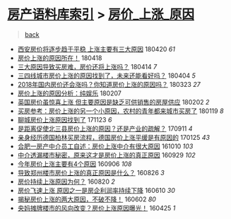 [房产语料库索引](../../README.md)  > [房价_上涨_原因](房价_上涨_原因.md)
====
> [back](../README.md)

- [西安房价将逐步趋于平稳 上涨主要有三大原因](http://jkwz.applinzi.com/ittc/7093944011461231623.html#%E8%A5%BF%E5%AE%89%E6%88%BF%E4%BB%B7%E5%B0%86%E9%80%90%E6%AD%A5%E8%B6%8B%E4%BA%8E%E5%B9%B3%E7%A8%B3+%E4%B8%8A%E6%B6%A8%E4%B8%BB%E8%A6%81%E6%9C%89%E4%B8%89%E5%A4%A7%E5%8E%9F%E5%9B%A0) 180420 *61* 
- [房价上涨的原因所在！](http://jkwz.applinzi.com/ittc/7093307278218494986.html#%E6%88%BF%E4%BB%B7%E4%B8%8A%E6%B6%A8%E7%9A%84%E5%8E%9F%E5%9B%A0%E6%89%80%E5%9C%A8%EF%BC%81) 180418  
- [三大原因导致买房难，房价还将上涨吗？](http://jkwz.applinzi.com/ittc/7091591864279106576.html#%E4%B8%89%E5%A4%A7%E5%8E%9F%E5%9B%A0%E5%AF%BC%E8%87%B4%E4%B9%B0%E6%88%BF%E9%9A%BE%EF%BC%8C%E6%88%BF%E4%BB%B7%E8%BF%98%E5%B0%86%E4%B8%8A%E6%B6%A8%E5%90%97%EF%BC%9F) 180414 *7* 
- [三四线城市房价上涨的原因找到了，未来还能看好吗？](http://jkwz.applinzi.com/ittc/7088121122258420752.html#%E4%B8%89%E5%9B%9B%E7%BA%BF%E5%9F%8E%E5%B8%82%E6%88%BF%E4%BB%B7%E4%B8%8A%E6%B6%A8%E7%9A%84%E5%8E%9F%E5%9B%A0%E6%89%BE%E5%88%B0%E4%BA%86%EF%BC%8C%E6%9C%AA%E6%9D%A5%E8%BF%98%E8%83%BD%E7%9C%8B%E5%A5%BD%E5%90%97%EF%BC%9F) 180404 *5* 
- [2018年国内房价还会涨吗？你知道房价上涨的原因吗？](http://jkwz.applinzi.com/ittc/7083695604964525073.html#2018%E5%B9%B4%E5%9B%BD%E5%86%85%E6%88%BF%E4%BB%B7%E8%BF%98%E4%BC%9A%E6%B6%A8%E5%90%97%EF%BC%9F%E4%BD%A0%E7%9F%A5%E9%81%93%E6%88%BF%E4%BB%B7%E4%B8%8A%E6%B6%A8%E7%9A%84%E5%8E%9F%E5%9B%A0%E5%90%97%EF%BC%9F) 180323 *27* 
- [房价上涨的原因分析：纯娱乐](http://jkwz.applinzi.com/ittc/7067269088189875216.html#%E6%88%BF%E4%BB%B7%E4%B8%8A%E6%B6%A8%E7%9A%84%E5%8E%9F%E5%9B%A0%E5%88%86%E6%9E%90%EF%BC%9A%E7%BA%AF%E5%A8%B1%E4%B9%90) 180207  
- [英国房价虽惊喜上涨 但主要原因是缺乏可供销售的房屋供应](http://jkwz.applinzi.com/ittc/7065424137684517895.html#%E8%8B%B1%E5%9B%BD%E6%88%BF%E4%BB%B7%E8%99%BD%E6%83%8A%E5%96%9C%E4%B8%8A%E6%B6%A8+%E4%BD%86%E4%B8%BB%E8%A6%81%E5%8E%9F%E5%9B%A0%E6%98%AF%E7%BC%BA%E4%B9%8F%E5%8F%AF%E4%BE%9B%E9%94%80%E5%94%AE%E7%9A%84%E6%88%BF%E5%B1%8B%E4%BE%9B%E5%BA%94) 180202 *2* 
- [买房参考：房价上涨的另一个小原因，农村的青年都来城市买房了](http://jkwz.applinzi.com/ittc/7060331613462725642.html#%E4%B9%B0%E6%88%BF%E5%8F%82%E8%80%83%EF%BC%9A%E6%88%BF%E4%BB%B7%E4%B8%8A%E6%B6%A8%E7%9A%84%E5%8F%A6%E4%B8%80%E4%B8%AA%E5%B0%8F%E5%8E%9F%E5%9B%A0%EF%BC%8C%E5%86%9C%E6%9D%91%E7%9A%84%E9%9D%92%E5%B9%B4%E9%83%BD%E6%9D%A5%E5%9F%8E%E5%B8%82%E4%B9%B0%E6%88%BF%E4%BA%86) 180119 *8* 
- [聊城房价上涨原因找到了](http://jkwz.applinzi.com/ittc/7039151115520705553.html#%E8%81%8A%E5%9F%8E%E6%88%BF%E4%BB%B7%E4%B8%8A%E6%B6%A8%E5%8E%9F%E5%9B%A0%E6%89%BE%E5%88%B0%E4%BA%86) 171123 *6* 
- [是距离促使北三县房价上涨的原因？还是产业的疏解？](http://jkwz.applinzi.com/ittc/7012118980393960464.html#%E6%98%AF%E8%B7%9D%E7%A6%BB%E4%BF%83%E4%BD%BF%E5%8C%97%E4%B8%89%E5%8E%BF%E6%88%BF%E4%BB%B7%E4%B8%8A%E6%B6%A8%E7%9A%84%E5%8E%9F%E5%9B%A0%EF%BC%9F%E8%BF%98%E6%98%AF%E4%BA%A7%E4%B8%9A%E7%9A%84%E7%96%8F%E8%A7%A3%EF%BC%9F) 170911 *4* 
- [亲身经历德国柏林买房流程，德国房价上涨平缓是有原因的](http://jkwz.applinzi.com/ittc/6926519486470685701.html#%E4%BA%B2%E8%BA%AB%E7%BB%8F%E5%8E%86%E5%BE%B7%E5%9B%BD%E6%9F%8F%E6%9E%97%E4%B9%B0%E6%88%BF%E6%B5%81%E7%A8%8B%EF%BC%8C%E5%BE%B7%E5%9B%BD%E6%88%BF%E4%BB%B7%E4%B8%8A%E6%B6%A8%E5%B9%B3%E7%BC%93%E6%98%AF%E6%9C%89%E5%8E%9F%E5%9B%A0%E7%9A%84) 170125 *43* 
- [合肥一房产中介员工自述：房价上涨中介有很大原因](http://jkwz.applinzi.com/ittc/6887306358973531141.html#%E5%90%88%E8%82%A5%E4%B8%80%E6%88%BF%E4%BA%A7%E4%B8%AD%E4%BB%8B%E5%91%98%E5%B7%A5%E8%87%AA%E8%BF%B0%EF%BC%9A%E6%88%BF%E4%BB%B7%E4%B8%8A%E6%B6%A8%E4%B8%AD%E4%BB%8B%E6%9C%89%E5%BE%88%E5%A4%A7%E5%8E%9F%E5%9B%A0) 161010 *103* 
- [中介透漏楼市秘密，原来这才是房价上涨的真正原因](http://jkwz.applinzi.com/ittc/6883218744242865157.html#%E4%B8%AD%E4%BB%8B%E9%80%8F%E6%BC%8F%E6%A5%BC%E5%B8%82%E7%A7%98%E5%AF%86%EF%BC%8C%E5%8E%9F%E6%9D%A5%E8%BF%99%E6%89%8D%E6%98%AF%E6%88%BF%E4%BB%B7%E4%B8%8A%E6%B6%A8%E7%9A%84%E7%9C%9F%E6%AD%A3%E5%8E%9F%E5%9B%A0) 160929 *102* 
- [今年房价上涨主要有4个原因](http://jkwz.applinzi.com/ittc/6874799252328416261.html#%E4%BB%8A%E5%B9%B4%E6%88%BF%E4%BB%B7%E4%B8%8A%E6%B6%A8%E4%B8%BB%E8%A6%81%E6%9C%894%E4%B8%AA%E5%8E%9F%E5%9B%A0) 160906 *108* 
- [导致郑州楼市房价上涨的真正原因是什么？](http://jkwz.applinzi.com/ittc/6870718262396060676.html#%E5%AF%BC%E8%87%B4%E9%83%91%E5%B7%9E%E6%A5%BC%E5%B8%82%E6%88%BF%E4%BB%B7%E4%B8%8A%E6%B6%A8%E7%9A%84%E7%9C%9F%E6%AD%A3%E5%8E%9F%E5%9B%A0%E6%98%AF%E4%BB%80%E4%B9%88%EF%BC%9F) 160826 *3* 
- [房价持续上涨原因为何？](http://jkwz.applinzi.com/ittc/6868438340042490885.html#%E6%88%BF%E4%BB%B7%E6%8C%81%E7%BB%AD%E4%B8%8A%E6%B6%A8%E5%8E%9F%E5%9B%A0%E4%B8%BA%E4%BD%95%EF%BC%9F) 160820 *2* 
- [房价飞速上涨 原因之一是房企利润率持续下降](http://jkwz.applinzi.com/ittc/6841899697169761284.html#%E6%88%BF%E4%BB%B7%E9%A3%9E%E9%80%9F%E4%B8%8A%E6%B6%A8+%E5%8E%9F%E5%9B%A0%E4%B9%8B%E4%B8%80%E6%98%AF%E6%88%BF%E4%BC%81%E5%88%A9%E6%B6%A6%E7%8E%87%E6%8C%81%E7%BB%AD%E4%B8%8B%E9%99%8D) 160610 *30* 
- [揭秘房价上涨的两大原因，不破不降！](http://jkwz.applinzi.com/ittc/6839086754786968581.html#%E6%8F%AD%E7%A7%98%E6%88%BF%E4%BB%B7%E4%B8%8A%E6%B6%A8%E7%9A%84%E4%B8%A4%E5%A4%A7%E5%8E%9F%E5%9B%A0%EF%BC%8C%E4%B8%8D%E7%A0%B4%E4%B8%8D%E9%99%8D%EF%BC%81) 160602 *80* 
- [央妈摊牌楼市的风向改变？房价上涨原因曝光！](http://jkwz.applinzi.com/ittc/6825112954399622148.html#%E5%A4%AE%E5%A6%88%E6%91%8A%E7%89%8C%E6%A5%BC%E5%B8%82%E7%9A%84%E9%A3%8E%E5%90%91%E6%94%B9%E5%8F%98%EF%BC%9F%E6%88%BF%E4%BB%B7%E4%B8%8A%E6%B6%A8%E5%8E%9F%E5%9B%A0%E6%9B%9D%E5%85%89%EF%BC%81) 160425 *1* 
